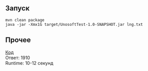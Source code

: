 ## Запуск
`mvn clean package` </br>
`java -jar -Xmx1G target/UnosoftTest-1.0-SNAPSHOT.jar lng.txt`
## Прочее
[Код](src/main/java/Main.java) </br>
Ответ: 1910 </br>
Runtime: 10-12 секунд 
